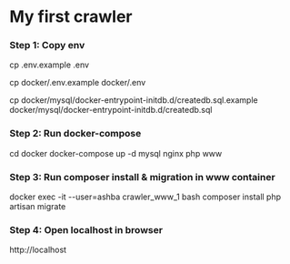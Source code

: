 # My first crawler

### Step 1: Copy env
cp .env.example .env

cp docker/.env.example docker/.env

cp docker/mysql/docker-entrypoint-initdb.d/createdb.sql.example docker/mysql/docker-entrypoint-initdb.d/createdb.sql

### Step 2: Run docker-compose
cd docker
docker-compose up -d mysql nginx php www

### Step 3: Run composer install & migration in www container
docker exec -it --user=ashba crawler_www_1 bash
composer install
php artisan migrate

### Step 4: Open localhost in browser
http://localhost
